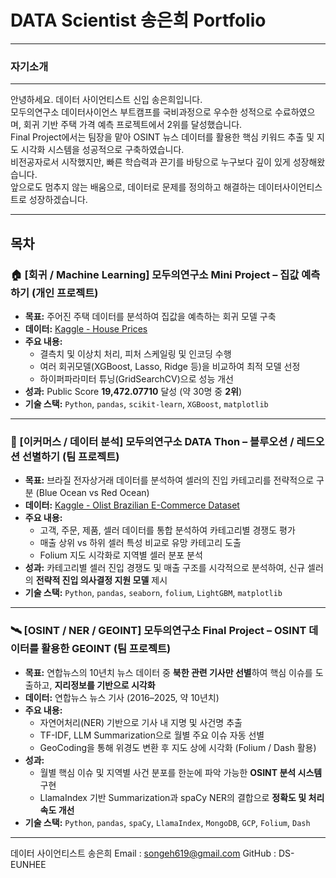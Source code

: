 # DATA Scientist 송은희 Portfolio

---

### 자기소개

---

안녕하세요. 데이터 사이언티스트 신입 송은희입니다.    
모두의연구소 데이터사이언스 부트캠프를 국비과정으로 우수한 성적으로 수료하였으며, 회귀 기반 주택 가격 예측 프로젝트에서 2위를 달성했습니다.    
Final Project에서는 팀장을 맡아 OSINT 뉴스 데이터를 활용한 핵심 키워드 추출 및 지도 시각화 시스템을 성공적으로 구축하였습니다.    
비전공자로서 시작했지만, 빠른 학습력과 끈기를 바탕으로 누구보다 깊이 있게 성장해왔습니다.    
앞으로도 멈추지 않는 배움으로, 데이터로 문제를 정의하고 해결하는 데이터사이언티스트로 성장하겠습니다.    

---

## 목차
### 🏠 [회귀 / Machine Learning] 모두의연구소 Mini Project – 집값 예측하기 (개인 프로젝트)

- **목표:** 주어진 주택 데이터를 분석하여 집값을 예측하는 회귀 모델 구축  
- **데이터:** [Kaggle - House Prices](https://www.kaggle.com/competitions/modu-ds-4-house-prices)  
- **주요 내용:**  
  - 결측치 및 이상치 처리, 피처 스케일링 및 인코딩 수행  
  - 여러 회귀모델(XGBoost, Lasso, Ridge 등)을 비교하여 최적 모델 선정  
  - 하이퍼파라미터 튜닝(GridSearchCV)으로 성능 개선  
- **성과:** Public Score **19,472.07710** 달성 (약 30명 중 **2위**)  
- **기술 스택:** `Python`, `pandas`, `scikit-learn`, `XGBoost`, `matplotlib`

---

### 🛒 [이커머스 / 데이터 분석] 모두의연구소 DATA Thon – 블루오션 / 레드오션 선별하기 (팀 프로젝트)

- **목표:** 브라질 전자상거래 데이터를 분석하여 셀러의 진입 카테고리를 전략적으로 구분 (Blue Ocean vs Red Ocean)  
- **데이터:** [Kaggle - Olist Brazilian E-Commerce Dataset](https://www.kaggle.com/datasets/olistbr/brazilian-ecommerce/data)  
- **주요 내용:**  
  - 고객, 주문, 제품, 셀러 데이터를 통합 분석하여 카테고리별 경쟁도 평가  
  - 매출 상위 vs 하위 셀러 특성 비교로 유망 카테고리 도출  
  - Folium 지도 시각화로 지역별 셀러 분포 분석  
- **성과:** 카테고리별 셀러 진입 경쟁도 및 매출 구조를 시각적으로 분석하여, 신규 셀러의 **전략적 진입 의사결정 지원 모델** 제시  
- **기술 스택:** `Python`, `pandas`, `seaborn`, `folium`, `LightGBM`, `matplotlib`

---

### 🛰 [OSINT / NER / GEOINT] 모두의연구소 Final Project – OSINT 데이터를 활용한 GEOINT (팀 프로젝트)

- **목표:** 연합뉴스의 10년치 뉴스 데이터 중 **북한 관련 기사만 선별**하여 핵심 이슈를 도출하고, **지리정보를 기반으로 시각화**  
- **데이터:** 연합뉴스 뉴스 기사 (2016–2025, 약 10년치)  
- **주요 내용:**  
  - 자연어처리(NER) 기반으로 기사 내 지명 및 사건명 추출  
  - TF-IDF, LLM Summarization으로 월별 주요 이슈 자동 선별  
  - GeoCoding을 통해 위경도 변환 후 지도 상에 시각화 (Folium / Dash 활용)  
- **성과:**  
  - 월별 핵심 이슈 및 지역별 사건 분포를 한눈에 파악 가능한 **OSINT 분석 시스템** 구현  
  - LlamaIndex 기반 Summarization과 spaCy NER의 결합으로 **정확도 및 처리 속도 개선**  
- **기술 스택:** `Python`, `pandas`, `spaCy`, `LlamaIndex`, `MongoDB`, `GCP`, `Folium`, `Dash`

---
  
데이터 사이언티스트 송은희
Email : songeh619@gmail.com
GitHub : DS-EUNHEE

